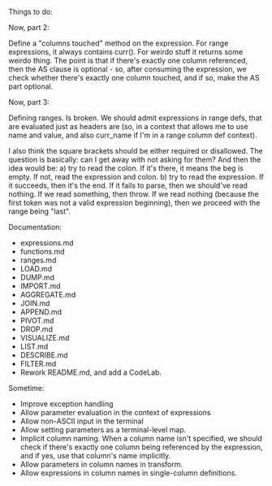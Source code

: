 Things to do:

Now, part 2:

Define a "columns touched" method on the expression. For range expressions,
it always contains curr(). For weirdo stuff it returns some weirdo thing.
The point is that if there's exactly one column referenced, then the AS
clause is optional - so, after consuming the expression, we check whether
there's exactly one column touched, and if so, make the AS part optional.

Now, part 3:

Defining ranges. Is broken. We should admit expressions in range defs, that
are evaluated just as headers are (so, in a context that allows me to use
name and value, and also curr_name if I'm in a range column def context).

I also think the square brackets should be either required or disallowed.
The question is basically: can I get away with not asking for them? And then
the idea would be:
a) try to read the colon. If it's there, it means the beg is empty. If not,
read the expression and colon.
b) try to read the expression. If it succeeds, then it's the end. If it
fails to parse, then we should've read nothing. If we read something, then
throw. If we read nothing (because the first token was not a valid
expression beginning), then we proceed with the range being "last".

Documentation:
 * expressions.md
 * functions.md
 * ranges.md
 * LOAD.md
 * DUMP.md
 * IMPORT.md
 * AGGREGATE.md
 * JOIN.md
 * APPEND.md
 * PIVOT.md
 * DROP.md
 * VISUALIZE.md
 * LIST.md
 * DESCRIBE.md
 * FILTER.md
 * Rework README.md, and add a CodeLab.

Sometime:

* Improve exception handling
* Allow parameter evaluation in the context of expressions
* Allow non-ASCII input in the terminal
* Allow setting parameters as a terminal-level map.
* Implicit column naming. When a column name isn't specified, we should
  check if there's exactly one column being referenced by the expression,
  and if yes, use that column's name implicitly.
* Allow parameters in column names in transform.
* Allow expressions in column names in single-column definitions.
